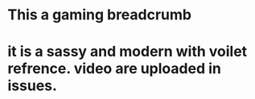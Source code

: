 <h1>This a gaming breadcrumb<h1>
it is a sassy and modern with voilet refrence.
video are uploaded in issues.

